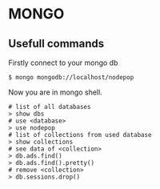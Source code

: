 # MONGO

## Usefull commands

Firstly connect to your mongo db

```shell
$ mongo mongodb://localhost/nodepop
```

Now you are in mongo shell.

```shell
# list of all databases
> show dbs
# use <database>
> use nodepop
# list of collections from used database
> show collections
# see data of <collection>
> db.ads.find()
> db.ads.find().pretty()
# remove <collection>
> db.sessions.drop()
```